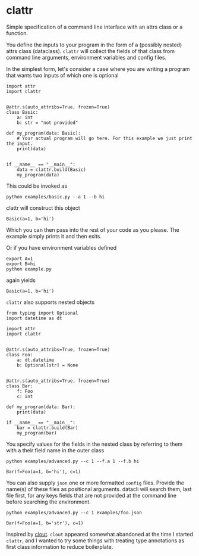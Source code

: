 # clattr

Simple specification of a command line interface with an attrs class or a function. 

You define the inputs to your program in the form of a (possibly nested) attrs class (dataclass). `clattr` will collect the fields of that class from command line arguments, environment variables and config files.

In the simplest form, let's consider a case where you are writing a program that wants two inputs of which one is optional

```
import attr
import clattr


@attr.s(auto_attribs=True, frozen=True)
class Basic:
    a: int
    b: str = "not provided"

def my_program(data: Basic):
    # Your actual program will go here. For this example we just print the input.
    print(data)


if __name__ == "__main__":
    data = clattr.build(Basic)
    my_program(data)
```

This could be invoked as
```
python examples/basic.py --a 1 --b hi
```
clattr will construct this object
```
Basic(a=1, b='hi')
```
Which you can then pass into the rest of your code as you please. The example simply prints it and then exits.

Or if you have environment variables defined

```
export A=1
export B=hi
python example.py
```
again yields
```
Basic(a=1, b='hi')
```

`clattr` also supports nested objects

```
from typing import Optional
import datetime as dt

import attr
import clattr


@attr.s(auto_attribs=True, frozen=True)
class Foo:
    a: dt.datetime
    b: Optional[str] = None


@attr.s(auto_attribs=True, frozen=True)
class Bar:
    f: Foo
    c: int

def my_program(data: Bar):
    print(data)

if __name__ == "__main__":
    bar = clattr.build(Bar)
    my_program(bar)
```

You specify values for the fields in the nested class by referring to them with a their field name in the outer class

```
python examples/advanced.py --c 1 --f.a 1 --f.b hi
```
```
Bar(f=Foo(a=1, b='hi'), c=1)
```

You can also supply `json` one or more formatted `config` files. Provide the name(s) of these files as positional arguments. datacli will search them, last file first, for any keys fields that are not provided at the command line before searching the environment.

```
python examples/advanced.py --c 1 examples/foo.json
```
```
Bar(f=Foo(a=1, b='str'), c=1)
```

Inspired by [clout](https://github.com/python-clout/clout). `clout` appeared somewhat abandoned at the time I started `clattr`, and I wanted to try some things with treating type annotations as first class information to reduce boilerplate.


